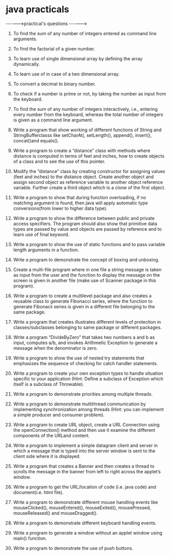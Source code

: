 # java practicals
------>practical's questions ------>

1. To find the sum of any number of integers entered as command line arguments.

2. To find the factorial of a given number.

3. To learn use of single dimensional array by defining the array dynamically.

4. To learn use of in case of a two dimensional array.

5. To convert a decimal to binary number.

6. To check if a number is prime or not, by taking the number as input from the keyboard.

7. To find the sum of any number of integers interactively, i.e., entering every number from the
keyboard, whereas the total number of integers is given as a command line argument.

8. Write a program that show working of different functions of String and StringBufferclasss like
setCharAt(, setLength(), append(), insert(), concat()and equals().

9. Write a program to create a “distance” class with methods where distance is computed in terms
of feet and inches, how to create objects of a class and to see the use of this pointer.

10. Modify the “distance” class by creating constructor for assigning values (feet and inches) to the
distance object. Create another object and assign second object as reference variable to another
object reference variable. Further create a third object which is a clone of the first object.

11. Write a program to show that during function overloading, if no matching argument is found,
then java will apply automatic type conversions(from lower to higher data type).

12. Write a program to show the difference between public and private access specifiers. The
program should also show that primitive data types are passed by value and objects are passed
by reference and to learn use of final keyword.

13. Write a program to show the use of static functions and to pass variable length arguments in a
function.

14. Write a program to demonstrate the concept of boxing and unboxing.

15. Create a multi-file program where in one file a string message is taken as input from the user
and the function to display the message on the screen is given in another file (make use of
Scanner package in this program).

16. Write a program to create a multilevel package and also creates a reusable class to generate
Fibonacci series, where the function to generate Fibonacii series is given in a different file
belonging to the same package.

17. Write a program that creates illustrates different levels of protection in classes/subclasses
belonging to same package or different packages.

18. Write a program “DivideByZero” that takes two numbers a and b as input, computes a/b, and
invokes Arithmetic Exception to generate a message when the denominator is zero.

19. Write a program to show the use of nested try statements that emphasizes the sequence of
checking for catch handler statements.

20. Write a program to create your own exception types to handle situation specific to your
application (Hint: Define a subclass of Exception which itself is a subclass of Throwable).

21. Write a program to demonstrate priorities among multiple threads.

22. Write a program to demonstrate multithread communication by implementing synchronization
among threads (Hint: you can implement a simple producer and consumer problem).

23. Write a program to create URL object, create a URL Connection using the openConnection()
method and then use it examine the different components of the URLand content.

24. Write a program to implement a simple datagram client and server in which a message that is
typed into the server window is sent to the client side where it is displayed.

25. Write a program that creates a Banner and then creates a thread to scrolls the message in the
banner from left to right across the applet’s window.

26. Write a program to get the URL/location of code (i.e. java code) and document(i.e. html file).

27. Write a program to demonstrate different mouse handling events like mouseClicked(),
mouseEntered(), mouseExited(), mousePressed, mouseReleased() and mouseDragged().

28. Write a program to demonstrate different keyboard handling events.

29. Write a program to generate a window without an applet window using main() function.

30. Write a program to demonstrate the use of push buttons.
